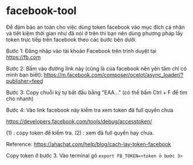 # facebook-tool
Để đảm bảo an toàn cho việc dùng token facebook vào mục đích cá nhân và tiết kiệm thời gian như đã nói ở trên thì bạn nên dùng phương pháp lấy token trực tiếp trên facebook theo các bước bên dưới.

Bước 1: Đăng nhập vào tài khoản Facebook trên trình duyệt tại https://fb.com

Bước 2: Bấm vào đường link này (cũng là của facebook nên yên tâm chỉ có mình bạn biết): https://m.facebook.com/composer/ocelot/async_loader/?publisher=feed

Bước 3: Copy chuỗi ký tự bắt đầu bằng "EAA..." (có thể bấm Ctrl + F để tìm cho nhanh)

Bước 4: Vào link facebook này kiểm tra xem token đã full quyền chưa

https://developers.facebook.com/tools/debug/accesstoken/

(1) : copy token để kiểm tra.
(2) : xem đã full quyền hay chưa.

Reference: https://ahachat.com/help/blog/cach-lay-token-facebook

Copy token ở bước 3. Vào terminal gõ `export FB_TOKEN=<token ở bước 3>`
